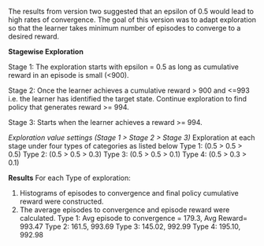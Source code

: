 
The results from version two suggested that an epsilon of 0.5 would lead to high rates of convergence. 
The goal of this version was to adapt exploration so that the learner takes minimum number of episodes to converge to a desired reward.

**Stagewise Exploration**

Stage 1: The exploration starts with epsilon = 0.5 as long as cumulative reward in an episode is small (<900).

Stage 2: Once the learner achieves a cumulative reward > 900 and <=993 i.e. the learner has identified the target state. Continue exploration to find policy that generates reward >= 994. 

Stage 3: Starts when the learner achieves a reward >= 994. 

_Exploration value settings (Stage 1 > Stage 2 > Stage 3)_
Exploration at each stage under four types of categories as listed below
Type 1: (0.5 > 0.5 > 0.5)
Type 2: (0.5 > 0.5 > 0.3)
Type 3: (0.5 > 0.5 > 0.1)
Type 4: (0.5 > 0.3 > 0.1)

**Results**
For each Type of exploration:
1. Histograms of episodes to convergence and final policy cumulative reward were constructed.
2. The average episodes to convergence and episode reward were calculated.
Type 1: Avg episode to convergence = 179.3, Avg Reward= 993.47 
Type 2: 161.5, 993.69
Type 3: 145.02, 992.99
Type 4: 195.10, 992.98
